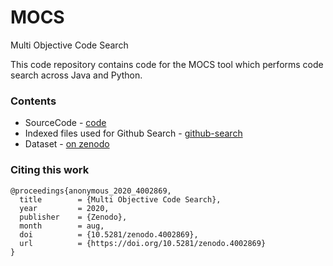 # MOCS
Multi Objective Code Search

This code repository contains code for the MOCS tool which performs code search across Java and Python.

### Contents
* SourceCode - [code](code)
* Indexed files used for Github Search - [github-search](github-search)
* Dataset - [on zenodo](https://zenodo.org/record/4002869#.X0kXvhNKhUQ)

### Citing this work
```
@proceedings{anonymous_2020_4002869,
  title        = {Multi Objective Code Search},
  year         = 2020,
  publisher    = {Zenodo},
  month        = aug,
  doi          = {10.5281/zenodo.4002869},
  url          = {https://doi.org/10.5281/zenodo.4002869}
}
```
